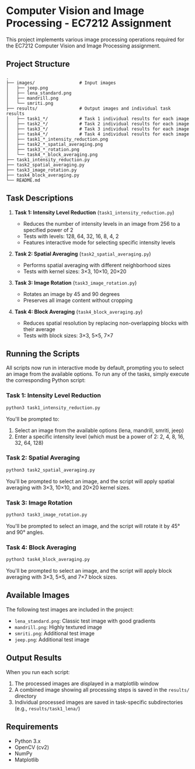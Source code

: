 # Computer Vision and Image Processing - EC7212 Assignment

This project implements various image processing operations required for the EC7212 Computer Vision and Image Processing assignment.

## Project Structure

```
.
├── images/                 # Input images
│   ├── jeep.png
│   ├── lena_standard.png
│   ├── mandrill.png
│   └── smriti.png
├── results/                # Output images and individual task results
│   ├── task1_*/            # Task 1 individual results for each image
│   ├── task2_*/            # Task 2 individual results for each image
│   ├── task3_*/            # Task 3 individual results for each image
│   ├── task4_*/            # Task 4 individual results for each image
│   ├── task1_*_intensity_reduction.png
│   ├── task2_*_spatial_averaging.png
│   ├── task3_*_rotation.png
│   └── task4_*_block_averaging.png
├── task1_intensity_reduction.py
├── task2_spatial_averaging.py
├── task3_image_rotation.py
├── task4_block_averaging.py
└── README.md
```

## Task Descriptions

1. **Task 1: Intensity Level Reduction** (`task1_intensity_reduction.py`)
   - Reduces the number of intensity levels in an image from 256 to a specified power of 2
   - Tests with levels: 128, 64, 32, 16, 8, 4, 2
   - Features interactive mode for selecting specific intensity levels

2. **Task 2: Spatial Averaging** (`task2_spatial_averaging.py`)
   - Performs spatial averaging with different neighborhood sizes
   - Tests with kernel sizes: 3×3, 10×10, 20×20

3. **Task 3: Image Rotation** (`task3_image_rotation.py`)
   - Rotates an image by 45 and 90 degrees
   - Preserves all image content without cropping

4. **Task 4: Block Averaging** (`task4_block_averaging.py`)
   - Reduces spatial resolution by replacing non-overlapping blocks with their average
   - Tests with block sizes: 3×3, 5×5, 7×7

## Running the Scripts

All scripts now run in interactive mode by default, prompting you to select an image from the available options. To run any of the tasks, simply execute the corresponding Python script:

### Task 1: Intensity Level Reduction

```bash
python3 task1_intensity_reduction.py
```

You'll be prompted to:
1. Select an image from the available options (lena, mandrill, smriti, jeep)
2. Enter a specific intensity level (which must be a power of 2: 2, 4, 8, 16, 32, 64, 128)

### Task 2: Spatial Averaging

```bash
python3 task2_spatial_averaging.py
```

You'll be prompted to select an image, and the script will apply spatial averaging with 3×3, 10×10, and 20×20 kernel sizes.

### Task 3: Image Rotation

```bash
python3 task3_image_rotation.py
```

You'll be prompted to select an image, and the script will rotate it by 45° and 90° angles.

### Task 4: Block Averaging

```bash
python3 task4_block_averaging.py
```

You'll be prompted to select an image, and the script will apply block averaging with 3×3, 5×5, and 7×7 block sizes.

## Available Images

The following test images are included in the project:
- `lena_standard.png`: Classic test image with good gradients
- `mandrill.png`: Highly textured image
- `smriti.png`: Additional test image
- `jeep.png`: Additional test image

## Output Results

When you run each script:
1. The processed images are displayed in a matplotlib window
2. A combined image showing all processing steps is saved in the `results/` directory
3. Individual processed images are saved in task-specific subdirectories (e.g., `results/task1_lena/`)

## Requirements

- Python 3.x
- OpenCV (cv2)
- NumPy
- Matplotlib
